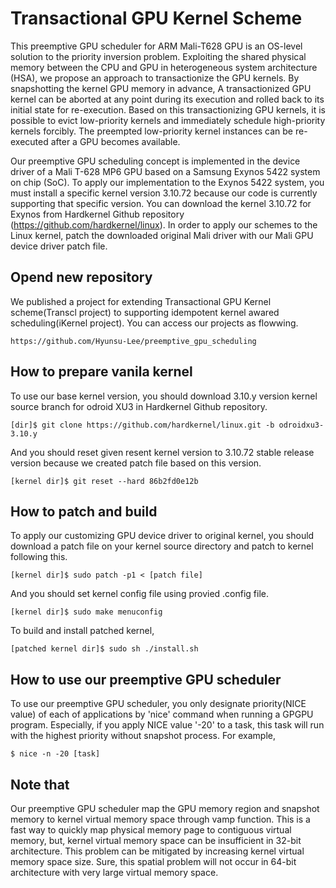 # Transactional GPU Kernel Scheme

This preemptive GPU scheduler for ARM Mali-T628 GPU is an OS-level solution to the priority inversion problem. Exploiting the shared physical memory between the CPU and GPU in heterogeneous system architecture (HSA), we propose an approach to transactionize the GPU kernels. By snapshotting the kernel GPU memory in advance, A transactionized GPU kernel can be aborted at any point during its execution and rolled back to its initial state for re-execution. Based on this transactionizing GPU kernels, it is possible to evict low-priority kernels and immediately schedule high-priority kernels forcibly. The preempted low-priority kernel instances can be re-executed after a GPU becomes available.

Our preemptive GPU scheduling concept is implemented in the device driver of a Mali T-628 MP6 GPU based on a Samsung Exynos 5422 system on chip (SoC). To apply our implementation to the Exynos 5422 system, you must install a specific kernel version 3.10.72 because our code is currently supporting that specific version. You can download the kernel 3.10.72 for Exynos from Hardkernel Github repository (https://github.com/hardkernel/linux). In order to apply our schemes to the Linux kernel, patch the downloaded original Mali driver with our Mali GPU device driver patch file.

## Opend new repository
We published a project for extending Transactional GPU Kernel scheme(Transcl project) to supporting idempotent kernel awared scheduling(iKernel project). You can access our projects as flowwing.

	https://github.com/Hyunsu-Lee/preemptive_gpu_scheduling

## How to prepare vanila kernel
To use our base kernel version, you should download 3.10.y version kernel source branch for odroid XU3 in Hardkernel Github repository.
	
	[dir]$ git clone https://github.com/hardkernel/linux.git -b odroidxu3-3.10.y

And you should reset given resent kernel version to 3.10.72 stable release version because we created patch file based on this version.
	
	[kernel dir]$ git reset --hard 86b2fd0e12b


## How to patch and build
To apply our customizing GPU device driver to original kernel, you should download a patch file on your kernel source directory and patch to kernel following this.

	[kernel dir]$ sudo patch -p1 < [patch file]
	
And you should set kernel config file using provied .config file.

	[kernel dir]$ sudo make menuconfig

To build and install patched kernel,

	[patched kernel dir]$ sudo sh ./install.sh

## How to use our preemptive GPU scheduler
To use our preemptive GPU scheduler, you only designate priority(NICE value) of each of applications by 'nice' command when running a GPGPU program. Especially, if you apply NICE value '-20' to a task, this task will run with the highest priority without snapshot process. For example,
	
	$ nice -n -20 [task]
	
## Note that
Our preemptive GPU scheduler map the GPU memory region and snapshot memory to kernel virtual memory space through vamp function. This is a fast way to quickly map physical memory page to contiguous virtual memory, but, kernel virtual memory space can be insufficient in 32-bit architecture. This problem can be mitigated by increasing kernel virtual memory space size. Sure, this spatial problem will not occur in 64-bit architecture with very large virtual memory space.

	
